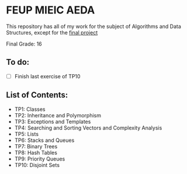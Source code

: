 # FEUP MIEIC AEDA

This repository has all of my work for the subject of Algorithms and Data Structures, except for the [final project](https://github.com/joaoDossena/Tokyo-2020)

Final Grade: 16

## To do:
- [ ] Finish last exercise of TP10 

## List of Contents:
- TP1: Classes
- TP2: Inheritance and Polymorphism
- TP3: Exceptions and Templates
- TP4: Searching and Sorting Vectors and Complexity Analysis
- TP5: Lists
- TP6: Stacks and Queues
- TP7: Binary Trees
- TP8: Hash Tables
- TP9: Priority Queues
- TP10: Disjoint Sets
